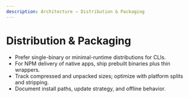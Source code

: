 ```yaml
---
description: Architecture — Distribution & Packaging
---
```


# Distribution & Packaging

- Prefer single-binary or minimal-runtime distributions for CLIs.
- For NPM delivery of native apps, ship prebuilt binaries plus thin wrappers.
- Track compressed and unpacked sizes; optimize with platform splits and stripping.
- Document install paths, update strategy, and offline behavior.

